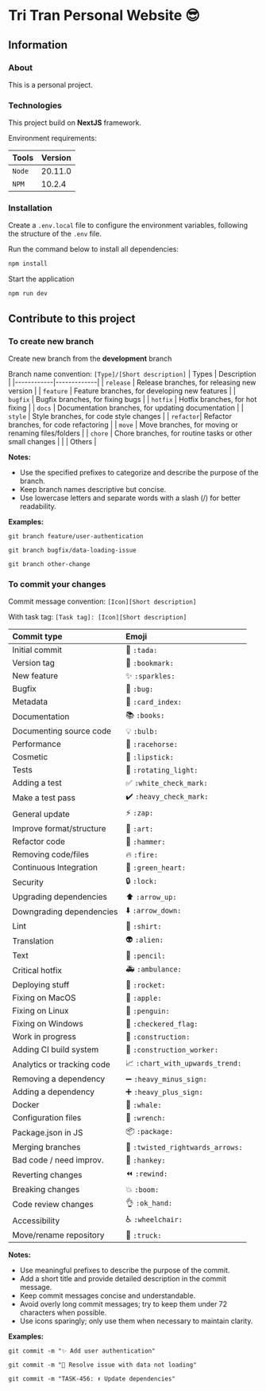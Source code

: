 # Tri Tran Personal Website 😎

## Information

### About

This is a personal project.

### Technologies

This project build on **NextJS** framework.

Environment requirements:

| Tools | Version |
|------------|-------------|
| `Node` | 20.11.0 |
| `NPM` | 10.2.4 |

### Installation

Create a `.env.local` file to configure the environment variables, following the structure of the `.env` file.

Run the command below to install all dependencies:

```bash
npm install
```

Start the application

```bash
npm run dev
```

## Contribute to this project

### To create new branch

Create new branch from the **development** branch

Branch name convention: `[Type]/[Short description]`
| Types | Description |
|------------|-------------|
| `release` | Release branches, for releasing new version |
| `feature` | Feature branches, for developing new features |
| `bugfix`  | Bugfix branches, for fixing bugs |
| `hotfix`  | Hotfix branches, for hot fixing |
| `docs`    | Documentation branches, for updating documentation |
| `style`   | Style branches, for code style changes |
| `refactor`| Refactor branches, for code refactoring |
| `move`    | Move branches, for moving or renaming files/folders |
| `chore`   | Chore branches, for routine tasks or other small changes |
|    | Others |

**Notes:**

- Use the specified prefixes to categorize and describe the purpose of the branch.
- Keep branch names descriptive but concise.
- Use lowercase letters and separate words with a slash (/) for better readability.

**Examples:**

```git
git branch feature/user-authentication
```

```git
git branch bugfix/data-loading-issue
```

```git
git branch other-change
```

### To commit your changes

Commit message convention: `[Icon][Short description]`

With task tag: `[Task tag]: [Icon][Short description]`

|   Commit type              | Emoji                                         |
|:---------------------------|:----------------------------------------------|
| Initial commit             | 🎉 `:tada:`                               |
| Version tag                | 🔖 `:bookmark:`                       |
| New feature                | ✨ `:sparkles:`                       |
| Bugfix                     | 🐛 `:bug:`                                 |
| Metadata                   | 📇 `:card_index:`                   |
| Documentation              | 📚 `:books:`                             |
| Documenting source code    | 💡 `:bulb:`                               |
| Performance                | 🐎 `:racehorse:`                     |
| Cosmetic                   | 💄 `:lipstick:`                       |
| Tests                      | 🚨 `:rotating_light:`           |
| Adding a test              | ✅ `:white_check_mark:`       |
| Make a test pass           | ✔️ `:heavy_check_mark:`       |
| General update             | ⚡ `:zap:`                                 |
| Improve format/structure   | 🎨 `:art:`                                 |
| Refactor code              | 🔨 `:hammer:`                           |
| Removing code/files        | 🔥 `:fire:`                               |
| Continuous Integration     | 💚 `:green_heart:`                 |
| Security                   | 🔒 `:lock:`                               |
| Upgrading dependencies     | ⬆️ `:arrow_up:`                       |
| Downgrading dependencies   | ⬇️ `:arrow_down:`                   |
| Lint                       | 👕 `:shirt:`                             |
| Translation                | 👽  `:alien:`                             |
| Text                       | 📝 `:pencil:`                           |
| Critical hotfix            | 🚑  `:ambulance:`                     |
| Deploying stuff            | 🚀 `:rocket:`                           |
| Fixing on MacOS            | 🍎 `:apple:`                             |
| Fixing on Linux            | 🐧 `:penguin:`                         |
| Fixing on Windows          | 🏁 `:checkered_flag:`           |
| Work in progress           | 🚧 `:construction:`              |
| Adding CI build system     | 👷 `:construction_worker:` |
| Analytics or tracking code | 📈 `:chart_with_upwards_trend:` |
| Removing a dependency      | ➖ `:heavy_minus_sign:`       |
| Adding a dependency        | ➕ `:heavy_plus_sign:`         |
| Docker                     | 🐳 `:whale:`                             |
| Configuration files        | 🔧 `:wrench:`                           |
| Package.json in JS         | 📦 `:package:`                         |
| Merging branches           | 🔀 `:twisted_rightwards_arrows:` |
| Bad code / need improv.    | 💩 `:hankey:`                           |
| Reverting changes          | ⏪ `:rewind:`                           |
| Breaking changes           | 💥 `:boom:`                               |
| Code review changes        | 👌 `:ok_hand:`                         |
| Accessibility              | ♿ `:wheelchair:`                   |
| Move/rename repository     | 🚚 `:truck:`                       |

**Notes:**

- Use meaningful prefixes to describe the purpose of the commit.
- Add a short title and provide detailed description in the commit message.
- Keep commit messages concise and understandable.
- Avoid overly long commit messages; try to keep them under 72 characters when possible.
- Use icons sparingly; only use them when necessary to maintain clarity.

**Examples:**

```git
git commit -m "✨ Add user authentication"
```

```git
git commit -m "🐛 Resolve issue with data not loading"
```

```git
git commit -m "TASK-456: ⬆️ Update dependencies"
```
